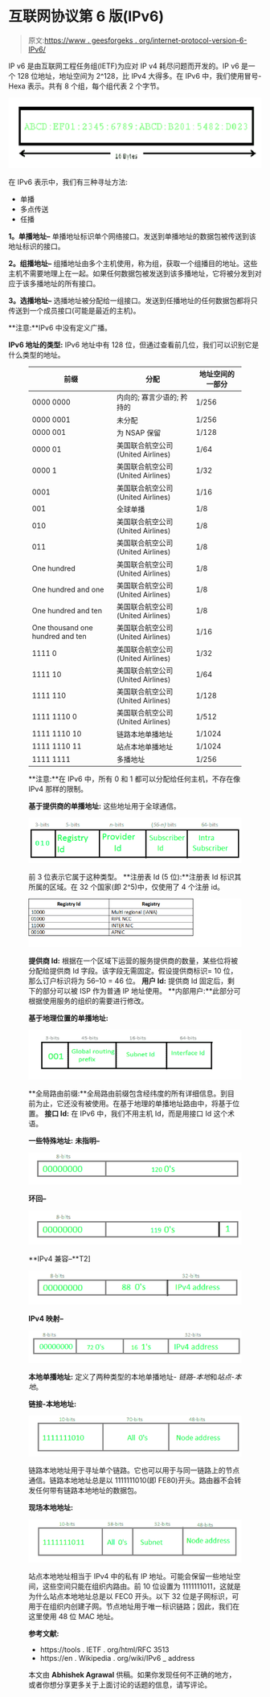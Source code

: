 # 互联网协议第 6 版(IPv6)

> 原文:[https://www . geesforgeks . org/internet-protocol-version-6-IPv6/](https://www.geeksforgeeks.org/internet-protocol-version-6-ipv6/)

IP v6 是由互联网工程任务组(IETF)为应对 IP v4 耗尽问题而开发的。IP v6 是一个 128 位地址，地址空间为 2^128，比 IPv4 大得多。在 IPv6 中，我们使用冒号-Hexa 表示。共有 8 个组，每个组代表 2 个字节。

![](img/388a9e645abe1513e4b4c6559577a0f4.png)

在 IPv6 表示中，我们有三种寻址方法:

*   单播
*   多点传送
*   任播

**1。单播地址–**
单播地址标识单个网络接口。发送到单播地址的数据包被传送到该地址标识的接口。

**2。组播地址–**
组播地址由多个主机使用，称为组，获取一个组播目的地址。这些主机不需要地理上在一起。如果任何数据包被发送到该多播地址，它将被分发到对应于该多播地址的所有接口。

**3。选播地址–**
选播地址被分配给一组接口。发送到任播地址的任何数据包都将只传送到一个成员接口(可能是最近的主机)。

**注意:**IPv6 中没有定义广播。

**IPv6 地址的类型:**
IPv6 地址中有 128 位，但通过查看前几位，我们可以识别它是什么类型的地址。

<figure class="table">

| 前缀 | 分配 | 地址空间的一部分 |
| --- | --- | --- |
| 0000 0000 | 内向的; 寡言少语的; 矜持的 | 1/256 |
| 0000 0001 | 未分配 | 1/256 |
| 0000 001 | 为 NSAP 保留 | 1/128 |
| 0000 01 | 美国联合航空公司(United Airlines) | 1/64 |
| 0000 1 | 美国联合航空公司(United Airlines) | 1/32 |
| 0001 | 美国联合航空公司(United Airlines) | 1/16 |
| 001 | 全球单播 | 1/8 |
| 010 | 美国联合航空公司(United Airlines) | 1/8 |
| 011 | 美国联合航空公司(United Airlines) | 1/8 |
| One hundred | 美国联合航空公司(United Airlines) | 1/8 |
| One hundred and one | 美国联合航空公司(United Airlines) | 1/8 |
| One hundred and ten | 美国联合航空公司(United Airlines) | 1/8 |
| One thousand one hundred and ten | 美国联合航空公司(United Airlines) | 1/16 |
| 1111 0 | 美国联合航空公司(United Airlines) | 1/32 |
| 1111 10 | 美国联合航空公司(United Airlines) | 1/64 |
| 1111 110 | 美国联合航空公司(United Airlines) | 1/128 |
| 1111 1110 0 | 美国联合航空公司(United Airlines) | 1/512 |
| 1111 1110 10 | 链路本地单播地址 | 1/1024 |
| 1111 1110 11 | 站点本地单播地址 | 1/1024 |
| 1111 1111 | 多播地址 | 1/256 |

**注意:**在 IPv6 中，所有 0 和 1 都可以分配给任何主机，不存在像 IPv4 那样的限制。

**基于提供商的单播地址:**
这些地址用于全球通信。

![](img/64e11610b9b517d313fbe4e9c53b3524.png)

前 3 位表示它属于这种类型。
**注册表 Id (5 位):**注册表 Id 标识其所属的区域。在 32 个国家(即 2^5)中，仅使用了 4 个注册 id。

![](img/c2cbede7cc598b76ed361ccc4f12e89c.png)

**提供商 Id:** 根据在一个区域下运营的服务提供商的数量，某些位将被分配给提供商 Id 字段。该字段无需固定。假设提供商标识= 10 位，那么订户标识将为 56–10 = 46 位。
**用户 Id:** 提供商 Id 固定后，剩下的部分可以被 ISP 作为普通 IP 地址使用。
**内部用户:**此部分可根据使用服务的组织的需要进行修改。

**基于地理位置的单播地址:**

![](img/9c5bb3dc453126ab54864e2071745506.png)

**全局路由前缀:**全局路由前缀包含经纬度的所有详细信息。到目前为止，它还没有被使用。在基于地理的单播地址路由中，将基于位置。
**接口 Id:** 在 IPv6 中，我们不用主机 Id，而是用接口 Id 这个术语。

**一些特殊地址:**
**未指明–**

![](img/ac808e80c0ac8b520c264c92d50ac2db.png)

**环回–**

![](img/d4452f96a5d1e8160b9a0e9825e71a44.png)

**IPv4 兼容–**T2]

![](img/39a9622c965357effecd64f86191dbf9.png)

**IPv4 映射–**

![](img/213bfd24dba85b9dcf61fc2cb6b8865c.png)

**本地单播地址:**
定义了两种类型的本地单播地址- *链路-本地*和*站点-本地*。

**链接-本地地址:**

![](img/3df1f549a53bd7c849fa3d8e0da7ea2b.png)

链路本地地址用于寻址单个链路。它也可以用于与同一链路上的节点通信。链路本地地址总是以 1111111010(即 FE80)开头。路由器不会转发任何带有链路本地地址的数据包。

**现场本地地址:**

![](img/ace5e0ea352ea1e95c7837c4a5f5a2b0.png)

站点本地地址相当于 IPv4 中的私有 IP 地址。可能会保留一些地址空间，这些空间只能在组织内路由。前 10 位设置为 1111111011，这就是为什么站点本地地址总是以 FEC0 开头。以下 32 位是子网标识，可用于在组织内创建子网。节点地址用于唯一标识链路；因此，我们在这里使用 48 位 MAC 地址。

**参考文献:**

*   https://tools . IETF . org/html/RFC 3513
*   https://en . Wikipedia . org/wiki/IPv6 _ address

本文由 **Abhishek Agrawal** 供稿。如果你发现任何不正确的地方，或者你想分享更多关于上面讨论的话题的信息，请写评论。

</figure>